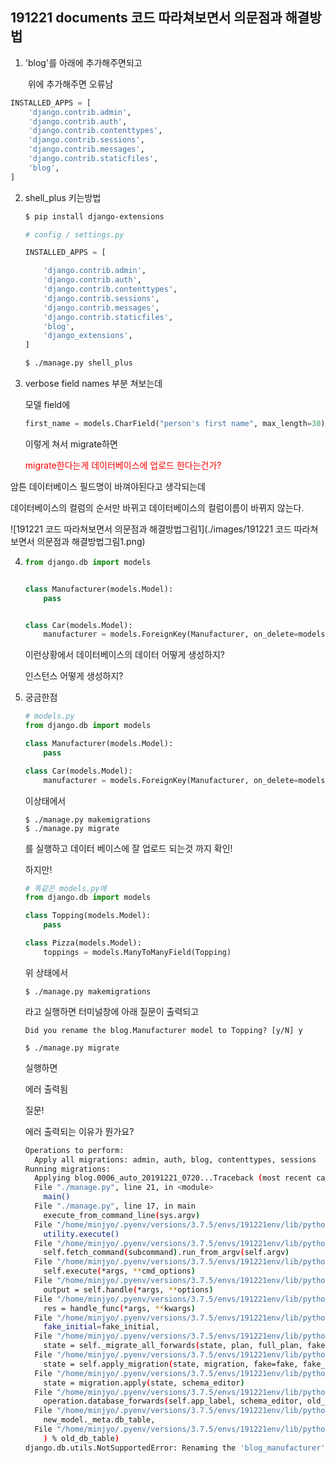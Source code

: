 ## 191221 documents 코드 따라쳐보면서 의문점과 해결방법



1. 'blog'를 아래에 추가해주면되고 

   ​			위에 추가해주면 오류남

```python
INSTALLED_APPS = [
    'django.contrib.admin',
    'django.contrib.auth',
    'django.contrib.contenttypes',
    'django.contrib.sessions',
    'django.contrib.messages',
    'django.contrib.staticfiles',
    'blog',
]
```



2. shell_plus 키는방법

   ```bash
   $ pip install django-extensions
   ```

   ```python
   # config / settings.py
   
   INSTALLED_APPS = [
   
       'django.contrib.admin',
       'django.contrib.auth',
       'django.contrib.contenttypes',
       'django.contrib.sessions',
       'django.contrib.messages',
       'django.contrib.staticfiles',
       'blog',
       'django_extensions',
   ]
   ```

   ```bash
   $ ./manage.py shell_plus
   ```

   

3. verbose field names 부분 쳐보는데 

   모델 field에 

   ```python
   first_name = models.CharField("person's first name", max_length=30)
   ```

   이렇게 쳐서 migrate하면

   <span style="color: red">migrate한다는게 데이터베이스에 업로드 한다는건가?</span>

 암튼 데이터베이스 필드명이 바껴야된다고 생각되는데 

데이터베이스의 컬럼의 순서만 바뀌고 데이터베이스의 컬럼이름이 바뀌지 않는다. 

![191221 코드 따라쳐보면서 의문점과 해결방법그림1](./images/191221 코드 따라쳐보면서 의문점과 해결방법그림1.png)



4. ```python
   from django.db import models
   
   
   class Manufacturer(models.Model):
       pass
   
   
   class Car(models.Model):
       manufacturer = models.ForeignKey(Manufacturer, on_delete=models.CASCADE)
   
   ```

   이런상황에서 데이터베이스의 데이터 어떻게 생성하지?

   인스턴스 어떻게 생성하지?

   

5. 궁금한점

   ```python
   # models.py
   from django.db import models
   
   class Manufacturer(models.Model):
       pass
   
   class Car(models.Model):
       manufacturer = models.ForeignKey(Manufacturer, on_delete=models.CASCADE)
   ```

   이상태에서 

   ```
   $ ./manage.py makemigrations
   $ ./manage.py migrate
   ```

   를 실행하고 데이터 베이스에 잘 업로드 되는것 까지 확인!

   

   하지만!

   ```python
   # 똑같은 models.py에 
   from django.db import models
   
   class Topping(models.Model):
       pass
   
   class Pizza(models.Model):
       toppings = models.ManyToManyField(Topping)
   ```

   위 상태에서 

   ```
   $ ./manage.py makemigrations
   ```

   라고 실행하면 터미널창에 아래 질문이 출력되고

   ```
   Did you rename the blog.Manufacturer model to Topping? [y/N] y
   ```

   ```
   $ ./manage.py migrate
   ```

   실행하면

   에러 출력됨

   

   질문!

   에러 출력되는 이유가 뭔가요?
   
   ```bash
   Operations to perform:
     Apply all migrations: admin, auth, blog, contenttypes, sessions
   Running migrations:
     Applying blog.0006_auto_20191221_0720...Traceback (most recent call last):
     File "./manage.py", line 21, in <module>
       main()
     File "./manage.py", line 17, in main
       execute_from_command_line(sys.argv)
     File "/home/minjyo/.pyenv/versions/3.7.5/envs/191221env/lib/python3.7/site-packages/django/core/management/__init__.py", line 381, in execute_from_command_line
       utility.execute()
     File "/home/minjyo/.pyenv/versions/3.7.5/envs/191221env/lib/python3.7/site-packages/django/core/management/__init__.py", line 375, in execute
       self.fetch_command(subcommand).run_from_argv(self.argv)
     File "/home/minjyo/.pyenv/versions/3.7.5/envs/191221env/lib/python3.7/site-packages/django/core/management/base.py", line 323, in run_from_argv
       self.execute(*args, **cmd_options)
     File "/home/minjyo/.pyenv/versions/3.7.5/envs/191221env/lib/python3.7/site-packages/django/core/management/base.py", line 364, in execute
       output = self.handle(*args, **options)
     File "/home/minjyo/.pyenv/versions/3.7.5/envs/191221env/lib/python3.7/site-packages/django/core/management/base.py", line 83, in wrapped
       res = handle_func(*args, **kwargs)
     File "/home/minjyo/.pyenv/versions/3.7.5/envs/191221env/lib/python3.7/site-packages/django/core/management/commands/migrate.py", line 234, in handle
       fake_initial=fake_initial,
     File "/home/minjyo/.pyenv/versions/3.7.5/envs/191221env/lib/python3.7/site-packages/django/db/migrations/executor.py", line 117, in migrate
       state = self._migrate_all_forwards(state, plan, full_plan, fake=fake, fake_initial=fake_initial)
     File "/home/minjyo/.pyenv/versions/3.7.5/envs/191221env/lib/python3.7/site-packages/django/db/migrations/executor.py", line 147, in _migrate_all_forwards
       state = self.apply_migration(state, migration, fake=fake, fake_initial=fake_initial)
     File "/home/minjyo/.pyenv/versions/3.7.5/envs/191221env/lib/python3.7/site-packages/django/db/migrations/executor.py", line 245, in apply_migration
       state = migration.apply(state, schema_editor)
     File "/home/minjyo/.pyenv/versions/3.7.5/envs/191221env/lib/python3.7/site-packages/django/db/migrations/migration.py", line 124, in apply
       operation.database_forwards(self.app_label, schema_editor, old_state, project_state)
     File "/home/minjyo/.pyenv/versions/3.7.5/envs/191221env/lib/python3.7/site-packages/django/db/migrations/operations/models.py", line 353, in database_forwards
       new_model._meta.db_table,
     File "/home/minjyo/.pyenv/versions/3.7.5/envs/191221env/lib/python3.7/site-packages/django/db/backends/sqlite3/schema.py", line 93, in alter_db_table
       ) % old_db_table)
   django.db.utils.NotSupportedError: Renaming the 'blog_manufacturer' table while in a transaction is not supported on SQLite < 3.26 because it would break referential integrity. Try adding `atomic = False` to the Migration class.

   ```
   
   





